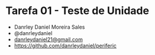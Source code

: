 # Tarefa 01 - Teste de Unidade
* Danrley Daniel Moreira Sales
* @danrleydaniel
* danrleydaniel21@gmail.com
* https://github.com/danrleydaniel/periferic
